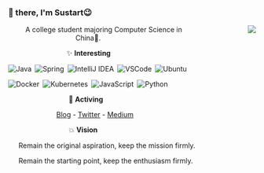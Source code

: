 
### 👋 there, I'm Sustart😉


<img align='right' src="https://github-readme-stats.vercel.app/api?username=MrGo123&show_icons=true&hide_title=true" />

&ensp;&ensp;&ensp;&ensp;&ensp;A college student majoring Computer Science in &ensp;&ensp;&ensp;&ensp;&ensp;&ensp;&ensp;&ensp;&ensp;&ensp;&ensp;&ensp;&ensp;&ensp;&ensp;&ensp;&ensp;&ensp;&ensp; China💖.

&ensp;&ensp;&ensp;&ensp;&ensp;&ensp;&ensp;&ensp;&ensp;&ensp;&ensp;&ensp;&ensp;&ensp;&ensp;&ensp;&ensp;✨ **Interesting**

![Java](https://img.shields.io/badge/-Java-FE642E?style=flat-square&logo=java)&ensp;![Spring](https://img.shields.io/badge/-Spring-2EFE64?style=flat-square&logo=spring&logoColor=fff)&ensp;![IntelliJ IDEA](https://img.shields.io/badge/-IDEA-2E2E2E?style=flat-square&logo=IntelliJ%20IDEA)&ensp;![VSCode](https://img.shields.io/badge/-VSCode-2E9AFE?style=flat-square&logo=Visual%20Studio%20Code)&ensp;![Ubuntu](https://img.shields.io/badge/-Ubuntu-E95420?style=flat-square&logo=Ubuntu&logoColor=fff)

![Docker](https://img.shields.io/badge/-Docker-0080FF?style=flat-square&logo=Docker&logoColor=fff)&ensp;![Kubernetes](https://img.shields.io/badge/-Kubernetes-81DAF5?style=flat-square&logo=Kubernetes)&ensp;![JavaScript](https://img.shields.io/badge/-JavaScript-F5F6CE?style=flat-square&logo=JavaScript)&ensp;![Python](https://img.shields.io/badge/-Python-F78181?style=flat-square&logo=Python)

&ensp;&ensp;&ensp;&ensp;&ensp;&ensp;&ensp;&ensp;&ensp;&ensp;&ensp;&ensp;&ensp;&ensp;&ensp;&ensp;&ensp; 🎈 **Activing**

&ensp;&ensp;&ensp;&ensp;&ensp;&ensp;&ensp;&ensp;&ensp;&ensp;&ensp;&ensp;&ensp;&ensp;[Blog](https://zy68.top/) - [Twitter](https://twitter.com/sustart) - [Medium](https://medium.com/@zhuangyihe123)

&ensp;&ensp;&ensp;&ensp;&ensp;&ensp;&ensp;&ensp;&ensp;&ensp;&ensp;&ensp;&ensp;&ensp;&ensp;&ensp;&ensp; 💥 **Vision**

&ensp;&ensp;&ensp;Remain the original aspiration, keep the mission firmly.

&ensp;&ensp;&ensp;Remain the starting point, keep the enthusiasm firmly.
